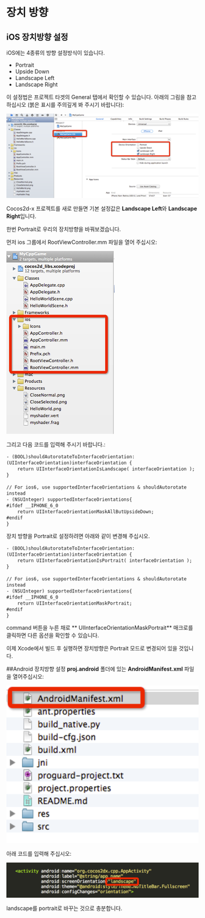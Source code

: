 # 장치 방향

## iOS 장치방향 설정

iOS에는 4종류의 방향 설정방식이 있습니다.

- Portrait
- Upside Down
- Landscape Left
- Landscape Right


이 설정법은 프로젝트 타겟의 General 탭에서 확인할 수 있습니다. 아래의 그림을 참고하십시오 (붉은 표시를 주의깊게 봐 주시기 바랍니다):

![img](res/ios_device_orientation.png)

Cocos2d-x 프로젝트를 새로 만들면 기본 설정값은 **Landscape Left**와 **Landscape Right**입니다.

한번 Portrait로 우리의 장치방향을 바꿔보겠습니다.

먼저 ios 그룹에서 RootViewController.mm 파일을 열어 주십시오:

![img](res/rootviewcontroller.png)

그리고 다음 코드를 입력해 주시기 바랍니다.:

```
- (BOOL)shouldAutorotateToInterfaceOrientation:(UIInterfaceOrientation)interfaceOrientation {
    return UIInterfaceOrientationIsLandscape( interfaceOrientation );
}

// For ios6, use supportedInterfaceOrientations & shouldAutorotate instead
- (NSUInteger) supportedInterfaceOrientations{
#ifdef __IPHONE_6_0
    return UIInterfaceOrientationMaskAllButUpsideDown;
#endif
}
```

장치 방향을 Portrait로 설정하려면 아래와 같이 변경해 주십시오.

```
- (BOOL)shouldAutorotateToInterfaceOrientation:(UIInterfaceOrientation)interfaceOrientation {
    return UIInterfaceOrientationIsPortrait( interfaceOrientation );
}

// For ios6, use supportedInterfaceOrientations & shouldAutorotate instead
- (NSUInteger) supportedInterfaceOrientations{
#ifdef __IPHONE_6_0
    return UIInterfaceOrientationMaskPortrait;
#endif
}
```


command 버튼을 누른 채로 ** UIInterfaceOrientationMaskPortrait** 매크로를 클릭하면 다른 옵션을 확인할 수 있습니다.

이제 Xcode에서 빌드 후 실행하면 장치방향은 Portrait 모드로 변경되어 있을 것입니다.

##Android 장치방향 설정
**proj.android** 폴더에 있는 **AndroidManifest.xml** 파일을 열어주십시오:

![img](res/manifest.png)

아래 코드를 입력해 주십시오:

![img](res/androidorientation.png)

landscape를 portrait로 바꾸는 것으로 충분합니다.
